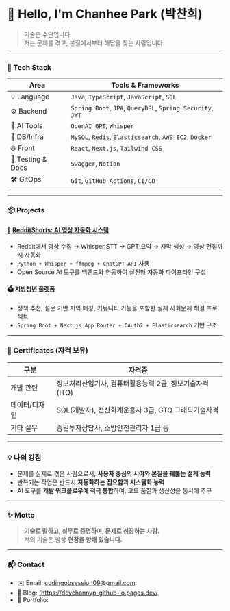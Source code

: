 # 👋 Hello, I'm Chanhee Park (박찬희)

> 기술은 수단입니다.  
> 저는 문제를 겪고, 본질에서부터 해답을 찾는 사람입니다.

---

### 🧰 Tech Stack

| Area | Tools & Frameworks |
|------|---------------------|
| 💡 Language | `Java`, `TypeScript`, `JavaScript`, `SQL` |
| ⚙ Backend | `Spring Boot`, `JPA`, `QueryDSL`, `Spring Security`, `JWT` |
| 🧠 AI Tools | `OpenAI GPT`, `Whisper` |
| 💾 DB/Infra | `MySQL`, `Redis`, `Elasticsearch`, `AWS EC2`, `Docker` |
| 🌐 Front | `React`, `Next.js`, `Tailwind CSS` |
| 🧪 Testing & Docs | `Swagger`, `Notion` |
| 🛠 GitOps | `Git`, `GitHub Actions`, `CI/CD` |

---

### 📦 Projects

#### 🧠 [RedditShorts: AI 영상 자동화 시스템](https://github.com/username/reddit-shorts)
- Reddit에서 영상 수집 → Whisper STT → GPT 요약 → 자막 생성 → 영상 편집까지 자동화
- `Python + Whisper + ffmpeg + ChatGPT API` 사용
- Open Source AI 도구를 백엔드와 연동하여 실전형 자동화 파이프라인 구성

#### 🗳️ [지방청년 플랫폼](https://github.com/username/jibangyoung-platform)
- 정책 추천, 설문 기반 지역 매칭, 커뮤니티 기능을 포함한 실제 사회문제 해결 프로젝트
- `Spring Boot + Next.js App Router + OAuth2 + Elasticsearch` 기반 구조

---

### 🧾 Certificates (자격 보유)

| 구분 | 자격증 |
|------|--------|
| 개발 관련 | 정보처리산업기사, 컴퓨터활용능력 2급, 정보기술자격(ITQ) |
| 데이터/디자인 | SQL(개발자), 전산회계운용사 3급, GTQ 그래픽기술자격 |
| 기타 실무 | 증권투자상담사, 소방안전관리자 1급 등 |

---

### 💡 나의 강점

- 문제를 실제로 겪은 사람으로서, **사용자 중심의 시야와 본질을 꿰뚫는 설계 능력**
- 반복되는 작업은 반드시 **자동화하는 집요함과 시스템화 능력**
- AI 도구를 **개발 워크플로우에 적극 통합**하여, 코드 품질과 생산성을 동시에 추구

---

### ✨ Motto

> **기술로 말하고, 실무로 증명하며, 문제로 성장하는 사람.**  
> 저의 기술은 항상 **현장을 향해 있습니다.**

---

### 📬 Contact

- ✉️ Email: codingobsession09@gmail.com  
- 📝 Blog: [(https://devchannyp-github-io.pages.dev/ ](https://devchannyp-github-io.pages.dev/)
- 💼 Portfolio: 

